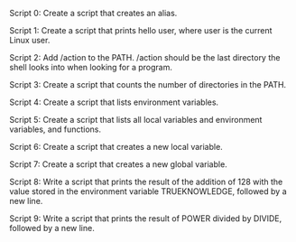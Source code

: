 Script 0: Create a script that creates an alias.

Script 1: Create a script that prints hello user, where user is the current Linux user.

Script 2: Add /action to the PATH. /action should be the last directory the shell looks into when looking for a program.

Script 3: Create a script that counts the number of directories in the PATH.

Script 4: Create a script that lists environment variables.

Script 5: Create a script that lists all local variables and environment variables, and functions.

Script 6: Create a script that creates a new local variable.

Script 7: Create a script that creates a new global variable.

Script 8: Write a script that prints the result of the addition of 128 with the value stored in the environment variable TRUEKNOWLEDGE, followed by a new line.

Script 9: Write a script that prints the result of POWER divided by DIVIDE, followed by a new line.
